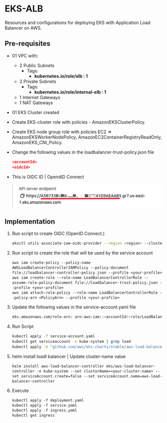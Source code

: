 # EKS-ALB

Resources and configurations for deploying EKS with Application Load Balancer on AWS.

## Pre-requisites

- 01 VPC with:
  - 2 Public Subnets
    - Tags:
      - **kubernetes.io/role/elb : 1**
  - 2 Private Subnets
    - Tags:
      - **kubernetes.io/role/internal-elb : 1**
  - 1 Internet Gateways
  - 1 NAT Gateways
- 01 EKS Cluster created
- Create EKS-cluster role with policies - AmazonEKSClusterPolicy.
- Create EKS node group role with policies EC2 => AmazonEKSWorkerNodePolicy, AmazonEC2ContainerRegistryReadOnly, AmazonEKS_CNI_Policy.
- Change the following values in the loadbalancer-trust-policy.json file
  
  ```json
  <accountId>
  <oidcId>
  ```

- This is OIDC ID | OpendID Connect

    ![oidc](./img/idoidc.jpg)

## Implementation

1. Run script to create OIDC (OpenID Connect.)

    ```bash
    eksctl utils associate-iam-oidc-provider --region <region> --cluster <your-cluster-eks> --approve --profile <your-profile>
    ```

2. Run script to create the role that will be used by the service account

    ```aws
    aws iam create-policy --policy-name AWSLoadBalancerControllerIAMPolicy --policy-document file://loadbalancer-controller-policy.json --profile <your-profile>
    aws iam create-role --role-name LoadBalancerControllerRole --assume-role-policy-document file://loadbalancer-trust-policy.json --profile <your-profile>
    aws iam attach-role-policy --role-name LoadBalancerControllerRole --policy-arn <PolicyArn> --profile <your-profile>
    ```

3. Update the following values in the service-account.yaml file

    ```bash
    eks.amazonaws.com/role-arn: arn:aws:iam::<accountId>:role/LoadBalancerControllerRole
    ```

4. Run Script

    ```bash
    kubectl apply -f service-account.yaml
    kubectl get serviceaccount -n kube-system | grep load
    kubectl apply -k "github.com/aws/eks-charts/stable/aws-load-balancer-controller//crds?ref=master"
    ```

5. helm install loadl balancer | Update cluster-name value

    ```console
    helm install aws-load-balancer-controller eks/aws-load-balancer-controller -n kube-system --set clusterName=<your-cluster-name> --set serviceAccount.create=false --set serviceAccount.name=aws-load-balancer-controller
    ```

6. Execute

    ```console
    kubectl apply -f deployment.yaml
    kubectl apply -f service.yaml
    kubectl apply -f ingress.yaml
    kubectl get ingress
    ```
